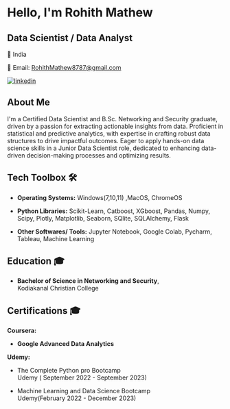 # Hello, I'm Rohith Mathew
## Data Scientist / Data Analyst
📍 India 

📧 Email: RohithMathew8787@gmail.com

[![linkedin](https://img.shields.io/badge/linkedin-0A66C2?style=for-the-badge&logo=linkedin&logoColor=white)](https://www.linkedin.com/in/rohith-mathew-4192b01b3/)

## About Me
I'm a Certified Data Scientist and B.Sc. Networking and Security graduate, driven by a passion for extracting actionable insights from data. Proficient in statistical and predictive analytics, with expertise in crafting robust data structures to drive impactful outcomes. Eager to apply hands-on data science skills in a Junior Data Scientist role, dedicated to enhancing data-driven decision-making processes and optimizing results.

## Tech Toolbox 🛠️
* **Operating Systems:** Windows(7,10,11) ,MacOS, ChromeOS

* **Python Libraries:** Scikit-Learn, Catboost, XGboost, Pandas, Numpy, Scipy, Plotly, Matplotlib, Seaborn, SQlite, SQLAlchemy, Flask

* **Other Softwares/ Tools:** Jupyter Notebook, Google Colab, Pycharm, Tableau, Machine Learning

## Education 🎓
* **Bachelor of Science in Networking and Security**, <br>
Kodiakanal Christian College


## Certifications 🎓
**Coursera:**
* **Google Advanced Data Analytics**
  <!--
  > Foundation Of Data Science  <br> Coursera(December 2023) <br>

  > Get Started with Python  <br> Coursera(February 2023) <br>

  > Go Beyond the Numbers: Translate data into insights  <br> Coursera(November 2023) <br>

  > The Power OF Statistics  <br> Coursera(December 2023)

  > Regression Analysis: Simplify Complex Data Relationships  <br> Coursera(January 2024)

  > The Nuts And Bolts of Machine Learning  <br> Coursera(February 2024)

  > Google Advanced Data Analytics Capstone <br> Coursera (February 2024) -->

**Udemy:**
* The Complete Python pro Bootcamp <br> Udemy ( September 2022 - September 2023)

* Machine Learning and Data Science Bootcamp <br> Udemy(February 2022 - December 2023)









<!--
**Rohith4453/Rohith4453** is a ✨ _special_ ✨ repository because its `README.md` (this file) appears on your GitHub profile.

Here are some ideas to get you started:

- 🔭 I’m currently working on ...
- 🌱 I’m currently learning ...
- 👯 I’m looking to collaborate on ...
- 🤔 I’m looking for help with ...
- 💬 Ask me about ...
- 📫 How to reach me: ...
- 😄 Pronouns: ...
- ⚡ Fun fact: ...
-->

